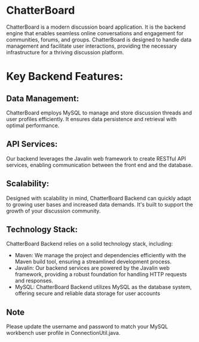 # ChatterBoard

ChatterBoard is a modern discussion board application. It is the backend engine that enables seamless online conversations and engagement for communities, forums, and groups. ChatterBoard is designed to handle data management and facilitate user interactions, providing the necessary infrastructure for a thriving discussion platform.

# Key Backend Features:

## Data Management:

ChatterBoard employs MySQL to manage and store discussion threads and user profiles efficiently. It ensures data persistence and retrieval with optimal performance.

## API Services:

Our backend leverages the Javalin web framework to create RESTful API services, enabling communication between the front end and the database.

## Scalability:

Designed with scalability in mind, ChatterBoard Backend can quickly adapt to growing user bases and increased data demands. It's built to support the growth of your discussion community.

## Technology Stack:

ChatterBoard Backend relies on a solid technology stack, including:

- Maven: We manage the project and dependencies efficiently with the Maven build tool, ensuring a streamlined development process.
- Javalin: Our backend services are powered by the Javalin web framework, providing a robust foundation for handling HTTP requests and responses.
- MySQL: ChatterBoard Backend utilizes MySQL as the database system, offering secure and reliable data storage for user accounts

## Note

Please update the username and password to match your MySQL workbench user profile in ConnectionUtil.java.
